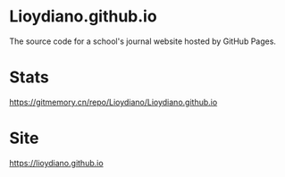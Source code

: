 # Lioydiano.github.io
The source code for a school's journal website hosted by GitHub Pages.

# Stats
https://gitmemory.cn/repo/Lioydiano/Lioydiano.github.io

# Site
https://lioydiano.github.io
